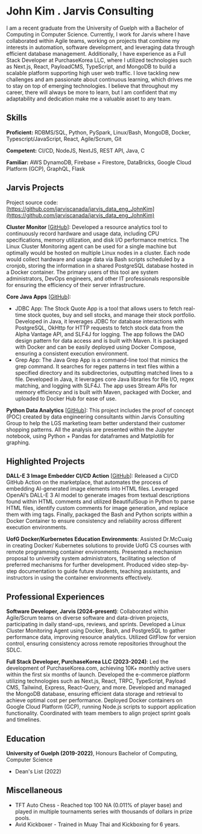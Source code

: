 # John Kim . Jarvis Consulting

I am a recent graduate from the University of Guelph with a Bachelor of Computing in Computer Science. Currently, I work for Jarvis where I have collaborated within Agile teams, working on projects that combine my interests in automation, software development, and leveraging data through efficient database management. Additionally, I have experience as a Full Stack Developer at PurchaseKorea LLC, where I utilized technologies such as Next.js, React, PayloadCMS, TypeScript, and MongoDB to build a scalable platform supporting high user web traffic. I love tackling new challenges and am passionate about continuous learning, which drives me to stay on top of emerging technologies. I believe that throughout my career, there will always be more to learn, but I am confident that my adaptability and dedication make me a valuable asset to any team.

## Skills

**Proficient:** RDBMS/SQL, Python, PySpark, Linux/Bash, MongoDB, Docker, Typescript/JavaScript, React, Agile/Scrum, Git

**Competent:** CI/CD, NodeJS, NextJS, REST API, Java, C

**Familiar:** AWS DynamoDB, Firebase + Firestore, DataBricks, Google Cloud Platform (GCP), GraphQL, Flask

## Jarvis Projects

Project source code: [https://github.com/jarviscanada/jarvis_data_eng_JohnKim](https://github.com/jarviscanada/jarvis_data_eng_JohnKim)


**Cluster Monitor** [[GitHub](https://github.com/jarviscanada/jarvis_data_eng_JohnKim/tree/master/linux_sql)]: Developed a resource analytics tool to continuously record hardware and usage data, including CPU specifications, memory utilization, and disk I/O performance metrics. The Linux Cluster Monitoring agent can be used for a single machine but optimally would be hosted on multiple Linux nodes in a cluster. Each node would collect hardware and usage data via Bash scripts scheduled by a cronjob, storing the information in a shared PostgreSQL database hosted in a Docker container. The primary users of this tool are system administrators, DevOps engineers, and other IT professionals responsible for ensuring the efficiency of their server infrastructure.

**Core Java Apps** [[GitHub](https://github.com/jarviscanada/jarvis_data_eng_JohnKim/tree/master/core_java)]:
      
  - JDBC App: The Stock Quote App is a tool that allows users to fetch real-time stock quotes, buy and sell stocks, and manage their stock portfolio. Developed in Java, it leverages JDBC for database interactions with PostgreSQL, OkHttp for HTTP requests to fetch stock data from the Alpha Vantage API, and SLF4J for logging. The app follows the DAO design pattern for data access and is built with Maven. It is packaged with Docker and can be easily deployed using Docker Compose, ensuring a consistent execution environment.
  - Grep App: The Java Grep App is a command-line tool that mimics the grep command. It searches for regex patterns in text files within a specified directory and its subdirectories, outputting matched lines to a file. Developed in Java, it leverages core Java libraries for file I/O, regex matching, and logging with SLF4J. The app uses Stream APIs for memory efficiency and is built with Maven, packaged with Docker, and uploaded to Docker Hub for ease of use.

**Python Data Analytics** [[GitHub](https://github.com/jarviscanada/jarvis_data_eng_JohnKim/tree/master/python_data_analytics)]: This project includes the proof of concept (POC) created by data engineering consultants within Jarvis Consulting Group to help the LGS marketing team better understand their customer shopping patterns. All the analysis are presented within the Jupyter notebook, using Python + Pandas for dataframes and Matplotlib for graphing.


## Highlighted Projects
**DALL-E 3 Image Embedder CI/CD Action** [[GitHub](https://github.com/peanutKim/dalle3-html-image-embedder)]: Released a CI/CD GitHub Action on the marketplace, that automates the process of embedding AI-generated image elements into HTML files. Leveraged OpenAI’s DALL-E 3 AI model to generate images from textual descriptions found within HTML comments and utilized BeautifulSoup in Python to parse HTML files, identify custom comments for image generation, and replace them with img tags. Finally, packaged the Bash and Python scripts within a Docker Container to ensure consistency and reliability across different execution environments.

**UofG Docker/Kurbernetes Education Environments**: Assisted Dr.McCuaig in creating Docker/ Kubernetes solutions to provide UofG CS courses with remote programming container environments. Presented a mechanism proposal to university system administrators, facilitating selection of preferred mechanisms for further development. Produced video step-by-step documentation to guide future students, teaching assistants, and instructors in using the container environments effectively.


## Professional Experiences

**Software Developer, Jarvis (2024-present)**: Collaborated within Agile/Scrum teams on diverse software and data-driven projects, participating in daily stand-ups, reviews, and sprints. Developed a Linux Cluster Monitoring Agent using Docker, Bash, and PostgreSQL to gather performance data, improving resource analytics. Utilized GitFlow for version control, ensuring consistency across remote repositories throughout the SDLC.

**Full Stack Developer, PurchaseKorea LLC (2023-2024)**: Led the development of PurchaseKorea.com, achieving 10K+ monthly active users within the first six months of launch. Developed the e-commerce platform utilizing technologies such as Next.js, React, TRPC, TypeScript, Payload CMS, Tailwind, Express, React-Query, and more. Developed and managed the MongoDB database, ensuring efficient data storage and retrieval to achieve optimal cost per performance. Deployed Docker containers on Google Cloud Platform (GCP), running Node.js scripts to support application functionality. Coordinated with team members to align project sprint goals and timelines.


## Education
**University of Guelph (2019-2022)**, Honours Bachelor of Computing, Computer Science
- Dean's List (2022)


## Miscellaneous
- TFT Auto Chess - Reached top 100 NA (0.011% of player base) and played in multiple tournaments series with thousands of dollars in prize pools.
- Avid Kickboxer - Trained in Muay Thai and Kickboxing for 6 years.